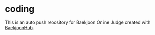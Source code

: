 # coding
This is an auto push repository for Baekjoon Online Judge created with [BaekjoonHub](https://github.com/BaekjoonHub/BaekjoonHub).
